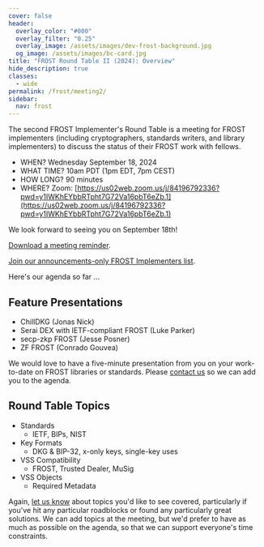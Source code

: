 ```yaml
---
cover: false
header:
  overlay_color: "#000"
  overlay_filter: "0.25"
  overlay_image: /assets/images/dev-frost-background.jpg
  og_image: /assets/images/bc-card.jpg
title: "FROST Round Table II (2024): Overview"
hide_description: true
classes:
  - wide
permalink: /frost/meeting2/
sidebar:
  nav: frost
---
```


The second FROST Implementer's Round Table is a meeting for FROST implementers (including cryptographers, standards writers, and library implementers) to discuss the status of their FROST work with fellows.

* WHEN? Wednesday September 18, 2024
* WHAT TIME? 10am PDT (1pm EDT, 7pm CEST)
* HOW LONG? 90 minutes
* WHERE? Zoom: [https://us02web.zoom.us/j/84196792336?pwd=y1IWKhEYbbRTpht7G72Va16pbT6eZb.1](https://us02web.zoom.us/j/84196792336?pwd=y1IWKhEYbbRTpht7G72Va16pbT6eZb.1)

We look forward to seeing you on September 18th!

[Download a meeting reminder](https://developer.blockchaincommons.com/assets/ics/frost-meeting-202409.ics).

[Join our announcements-only FROST Implementers list](https://www.blockchaincommons.com/subscribe/#frost-implementers).

Here's our agenda so far ...

## Feature Presentations

* ChillDKG (Jonas Nick)
* Serai DEX with IETF-compliant FROST (Luke Parker)
* secp-zkp FROST (Jesse Posner)
* ZF FROST (Conrado Gouvea)

We would love to have a five-minute presentation from you on your work-to-date on FROST libraries or standards. Please [contact us](mailto:team@blockchaincommons.com) so we can add you to the agenda.

## Round Table Topics

* Standards
   * IETF, BIPs, NIST
* Key Formats
   * DKG & BIP-32, x-only keys, single-key uses
* VSS Compatibility
   * FROST, Trusted Dealer, MuSig
* VSS Objects
   * Required Metadata

Again, [let us know](mailto:team@blockchaincommons.com) about topics you'd like to see covered, particularly if you've hit any particular roadblocks or found any particularly great solutions. We can add topics at the meeting, but we'd prefer to have as much as possible on the agenda, so that we can support everyone's time constraints. 
